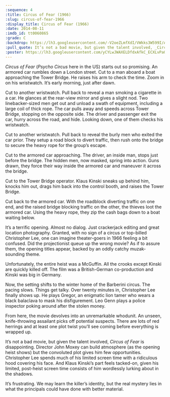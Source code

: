 ```yaml
---
:sequence: 4
:title: Circus of Fear (1966)
:slug: circus-of-fear-1966
:display_title: Circus of Fear (1966)
:date: 2014-08-11
:imdb_id: tt0060865
:grade: C
:backdrop: https://lh3.googleusercontent.com/-V2oeZLmfXdI/VWkks3W599I/AAAAAAAACug/1Bb2Sj9kJfw/w1000-rj/psycho-circus-1967.jpg
:pull_quote: It’s not a bad movie, but given the talent involved, _Circus of Fear_ is disappointing.
:poster: https://lh3.googleusercontent.com/yCYLwJWAXELDfdxAfkC_ECXLvPaQf3uM1641Wol1fpcBp4imC_aEgkemlm-pKGufbbs1ZRdksl08=w290-rj
---
```

_Circus of Fear_ (_Psycho Circus_ here in the US) starts out so promising. An armored car rumbles down a London street. Cut to a man aboard a boat approaching the Tower Bridge. He raises his arm to check the time. Zoom in on his wristwatch. It’s early morning, just after dawn.

Cut to another wristwatch. Pull back to reveal a man smoking a cigarette in a car. He glances at the rear-view mirror and gives a slight nod. Two linebacker-sized men get out and unload a swath of equipment, including a large coil of thick rope. The car pulls away and speeds across Tower Bridge, stopping on the opposite side. The driver and passenger exit the car, hurry across the road, and hide. Looking down, one of them checks his wristwatch.

Cut to another wristwatch. Pull back to reveal the burly men who exited the car prior. They setup a road block to divert traffic, then rush onto the bridge to secure the heavy rope for the group’s escape.

Cut to the armored car approaching. The driver, an inside man, stops just before the bridge. The hidden men, now masked, spring into action. Guns drawn, they force their way inside the armored car and maneuver it across the bridge.

Cut to the Tower Bridge operator. Klaus Kinski sneaks up behind him, knocks him out, drags him back into the control booth, and raises the Tower Bridge.

Cut back to the armored car. With the roadblock diverting traffic on one end, and the raised bridge blocking traffic on the other, the thieves loot the armored car. Using the heavy rope, they zip the cash bags down to a boat waiting below.

It’s a terrific opening. Almost no dialog. Just crackerjack editing and great location photography. Granted, with no sign of a circus or top-billed Christopher Lee, one can imagine theater-goers in 1966 feeling a bit confused. Did the projectionist queue up the wrong movie? As if to assure them, the opening titles appear, backed by an oddly catchy muzak-sounding theme.

Unfortunately, the entire heist was a McGuffin. All the crooks except Kinski are quickly killed off. The film was a British-German co-production and Kinski was big in Germany.

Now, the setting shifts to the winter home of the Barberini circus. The pacing slows. Things get talky. Over twenty minutes in, Christopher Lee finally shows up. He plays Gregor, an enigmatic lion tamer who wears a black balaclava to mask his disfigurement. Leo Genn plays a police inspector poking around after the stolen money.

From here, the movie devolves into an unremarkable whodunit. An unseen, knife-throwing assailant picks off potential suspects. There are lots of red herrings and at least one plot twist you’ll see coming before everything is wrapped up.

It’s not a bad movie, but given the talent involved, _Circus of Fear_ is disappointing. Director John Moxey can build atmosphere (as the opening heist shows) but the convoluted plot gives him few opportunities. Christopher Lee spends much of his limited screen time with a ridiculous hood covering his face. And Klaus Kinski’s part feels tacked-on, given his limited, post-heist screen time consists of him wordlessly lurking about in the shadows.

It’s frustrating. We may learn the killer’s identity, but the real mystery lies in what the principals could have done with better material.